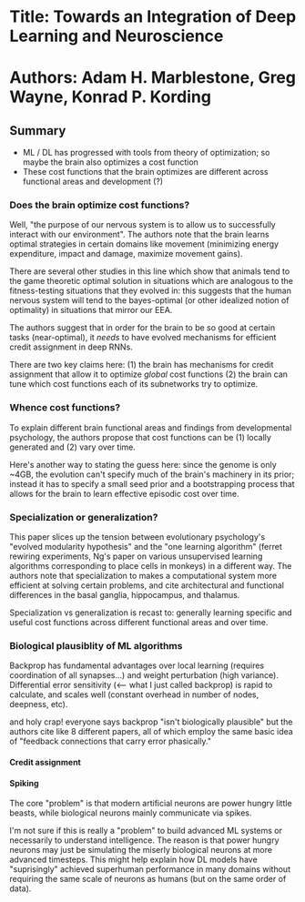 # Title: Towards an Integration of Deep Learning and Neuroscience #
# Authors: Adam H. Marblestone, Greg Wayne, Konrad P. Kording #

## Summary
- ML / DL has progressed with tools from theory of optimization; so maybe
the brain also optimizes a cost function
- These cost functions that the brain optimizes are different across
functional areas and development (?)

### Does the brain optimize cost functions?

Well, "the purpose of our nervous system is to allow us to successfully
interact with our environment". The authors note that the brain learns
optimal strategies in certain domains like movement (minimizing energy
expenditure, impact and damage, maximize movement gains). 

There are several other studies in this line which show that animals
tend to the game theoretic optimal solution in situations which are analogous
to the fitness-testing situations that they evolved in: this suggests that
the human nervous system will tend to the bayes-optimal (or other idealized
notion of optimality) in situations that mirror our EEA.

The authors suggest that in order for the brain to be so good at certain
tasks (near-optimal), it *needs* to have evolved mechanisms for efficient
credit assignment in deep RNNs.

There are two key claims here:
(1) the brain has mechanisms for credit assignment that allow it to optimize
*global* cost functions
(2) the brain can tune which cost functions each of its subnetworks try
to optimize.

### Whence cost functions?

To explain different brain functional areas and findings from developmental
psychology, the authors propose that cost functions can be (1) locally
generated and (2) vary over time. 

Here's another way to stating the guess here: since the genome is only ~4GB,
the evolution can't specify much of the brain's machinery in its prior; 
instead it has to specify a small seed prior and a bootstrapping process
that allows for the brain to learn effective episodic cost over time.

### Specialization or generalization?

This paper slices up the tension between evolutionary psychology's
"evolved modularity hypothesis" and the "one learning algorithm"
(ferret rewiring experiments, Ng's paper on various unsupervised learning
algorithms corresponding to place cells in monkeys) in a different way. 
The authors note that specialization to makes a computational system more
efficient at solving certain problems, and cite architectural and functional
differences in the basal ganglia, hippocampus, and thalamus.

Specialization vs generalization is recast to: generally learning specific
and useful cost functions across different functional areas and over time.

### Biological plausiblity of ML algorithms

Backprop has fundamental advantages over local learning (requires 
coordination of all synapses...) and weight perturbation (high variance).
Differential error sensitivity (<-- what I just called backprop) is rapid
to calculate, and scales well (constant overhead in number of nodes, 
deepness, etc).

and holy crap! everyone says backprop "isn't biologically plausible" but
the authors cite like 8 different papers, all of which employ the same
basic idea of "feedback connections that carry error phasically."

#### Credit assignment

#### Spiking

The core "problem" is that modern artificial neurons are power hungry little
beasts, while biological neurons mainly communicate via spikes. 

I'm not sure if this is really a "problem" to build advanced ML systems or
necessarily to understand intelligence. The reason is that power hungry 
neurons may just be simulating the miserly biological neurons at more
advanced timesteps. This might help explain how DL models have "suprisingly"
achieved superhuman performance in many domains without requiring the same
scale of neurons as humans (but on the same order of data).
